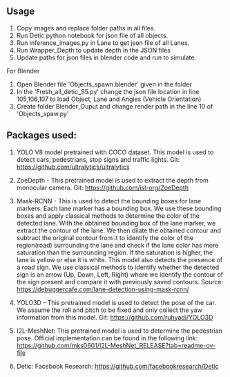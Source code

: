 ## Usage
1. Copy images and replace folder paths in all files.
2. Run Detic python notebook for json file of all objects.
3. Run inference_images.py in Lane to get json file of all Lanes.
4. Run Wrapper_Depth to update depth in the JSON files
5. Update paths for json files in blender code and run to simulate.

For Blender
1. Open Blender file 'Objects_spawn.blender' given in the folder
2. In the 'Fresh_all_detic_S5.py' change the json file location in line 105,106,107 to load Object, Lane and Angles (Vehicle Orientation)
3. Create folder Blender_Ouput and change render path in the line 10 of 'Objects_spaw.py'



## Packages used:
1. YOLO V8 model pretrained with COCO dataset. This model is used to detect cars, pedestrians, stop signs and traffic lights. Git: https://github.com/ultralytics/ultralytics

2. ZoeDepth - This pretrained model is used to extract the depth from monocular camera. Git: https://github.com/isl-org/ZoeDepth

3. Mask-RCNN - This is used to detect the bounding boxes for lane markers. Each lane marker has a bounding box. We use these bounding boxes and apply classical methods to determine the color of the detected lane. With the obtained bounding box of the lane marker, we extract the contour of the lane. We then dilate the obtained contour and subtract the original contour from it to identify the color of the region(road) surrounding the lane and check if the lane color has more saturation than the surrounding region. If the saturation is higher, the lane is yellow or else it is white.
 This model also detects the presence of a road sign. We use classical methods to identify whether the detected sign is an arrow (Up, Down, Left, Right) where we identify the contour of the sign present and compare it with previously saved contours. Source: https://debuggercafe.com/lane-detection-using-mask-rcnn/


4. YOLO3D - This pretrained model is used to detect the pose of the car. We assume the roll and pitch to be fixed and only collect the yaw information from this model. Git: https://github.com/ruhyadi/YOLO3D


5. I2L-MeshNet: This pretrained model is used to determine the pedestrian pose. Official implementation can be found in the following link: https://github.com/mks0601/I2L-MeshNet_RELEASE?tab=readme-ov-file

6. Detic: Facebook Research: https://github.com/facebookresearch/Detic

